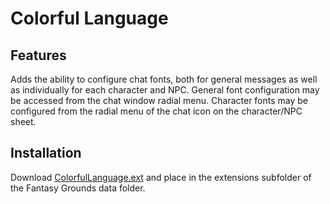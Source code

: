 # Colorful Language
## Features
Adds the ability to configure chat fonts, both for general messages as well as individually for each character and NPC. General font configuration may be accessed from the chat window radial menu. Character fonts may be configured from the radial menu of the chat icon on the character/NPC sheet.

## Installation
Download [ColorfulLanguage.ext](https://github.com/MeAndUnique/ColorfulLanguage/releases) and place in the extensions subfolder of the Fantasy Grounds data folder.
